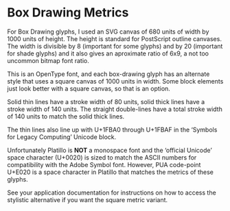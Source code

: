 Box Drawing Metrics
===================

For Box Drawing glyphs, I used an SVG canvas of 680 units of width by 1000 units
of height. The height is standard for PostScript outline canvases. The width is
divisible by 8 (important for some glyphs) and by 20 (important for shade
glyphs) and it also gives an aproximate ratio of 6x9, a not too uncommon bitmap
font ratio.

This is an OpenType font, and each box-drawing glyph has an alternate style that
uses a square canvas of 1000 units in width. Some block elements just look
better with a square canvas, so that is an option.

Solid thin lines have a stroke width of 80 units, solid thick lines have a
stroke width of 140 units. The straight double-lines have a total stroke width
of 140 units to match the solid thick lines.

The thin lines also line up with U+1FBA0 through U+1FBAF in the ‘Symbols for
Legacy Computing’ Unicode block.

Unfortunately Platillo is __NOT__ a monospace font and the ‘official Unicode’
space character (U+0020) is sized to match the ASCII numbers for compatibility
with the Adobe Symbol font. However, PUA code-point U+E020 is a space character
in Platillo that matches the metrics of these glyphs.

See your application documentation for instructions on how to access the
stylistic alternative if you want the square metric variant.

